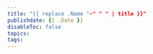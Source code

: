 ```yaml
---
title: "{{ replace .Name "-" " " | title }}"
publishdate: {{ .Date }}
disableToc: false
topics:
tags:
---
```

